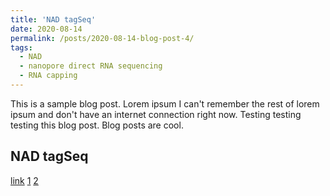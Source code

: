 ```yaml
---
title: 'NAD tagSeq'
date: 2020-08-14
permalink: /posts/2020-08-14-blog-post-4/
tags:
  - NAD
  - nanopore direct RNA sequencing
  - RNA capping
---
```


This is a sample blog post. Lorem ipsum I can't remember the rest of lorem ipsum and don't have an internet connection right now. Testing testing testing this blog post. Blog posts are cool.

NAD tagSeq
------
[link](https://rocketjishao.github.io/publications/2020NP)
[1](https://rocketjishao.github.io/publications/2019PNAS)
[2](https://rocketjishao.github.io/publications/2021PNAS)
